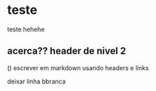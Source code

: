 # teste
teste hehehe
## acerca?? header de nivel 2
() escrever em markdown usando headers e links

deixar linha bbranca
